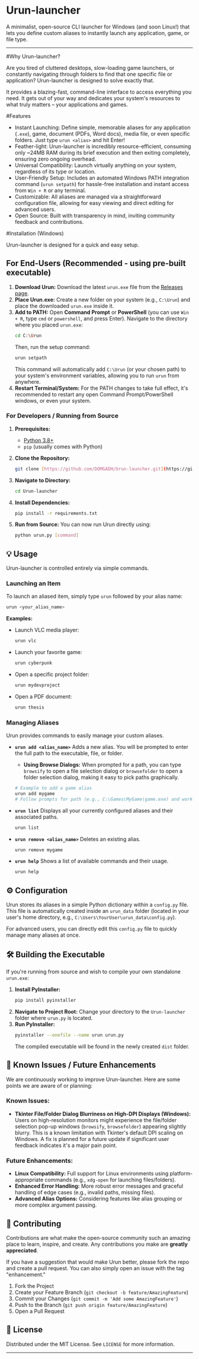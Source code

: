 # Urun-launcher

A minimalist, open-source CLI launcher for Windows (and soon Linux!) that lets you define custom aliases to instantly launch any application, game, or file type.

---

#Why Urun-launcher?

Are you tired of cluttered desktops, slow-loading game launchers, or constantly navigating through folders to find that one specific file or application? Urun-launcher is designed to solve exactly that.

It provides a blazing-fast, command-line interface to access everything you need. It gets out of your way and dedicates your system's resources to what truly matters – your applications and games.

#Features

* Instant Launching: Define simple, memorable aliases for any application (`.exe`), game, document (PDFs, Word docs), media file, or even specific folders. Just type `urun <alias>` and hit Enter!
* Feather-light: Urun-launcher is incredibly resource-efficient, consuming only ~24MB RAM during its brief execution and then exiting completely, ensuring zero ongoing overhead.
* Universal Compatibility: Launch virtually anything on your system, regardless of its type or location.
* User-Friendly Setup: Includes an automated Windows PATH integration command (`urun setpath`) for hassle-free installation and instant access from `Win + R` or any terminal.
* Customizable: All aliases are managed via a straightforward configuration file, allowing for easy viewing and direct editing for advanced users.
* Open Source: Built with transparency in mind, inviting community feedback and contributions.

#Installation (Windows)

Urun-launcher is designed for a quick and easy setup.

## For End-Users (Recommended - using pre-built executable)

1.  **Download Urun:** Download the latest `urun.exe` file from the [Releases page](https://github.com/DOMGADH/Urun-launcher/releases).
2.  **Place Urun.exe:** Create a new folder on your system (e.g., `C:\Urun`) and place the downloaded `urun.exe` inside it.
3.  **Add to PATH:** Open **Command Prompt** or **PowerShell** (you can use `Win + R`, type `cmd` or `powershell`, and press Enter).
    Navigate to the directory where you placed `urun.exe`:
    ```bash
    cd C:\Urun
    ```
    Then, run the setup command:
    ```bash
    urun setpath
    ```
    This command will automatically add `C:\Urun` (or your chosen path) to your system's environment variables, allowing you to run `urun` from anywhere.
4.  **Restart Terminal/System:** For the PATH changes to take full effect, it's recommended to restart any open Command Prompt/PowerShell windows, or even your system.

### For Developers / Running from Source

1.  **Prerequisites:**
    * [Python 3.8+](https://www.python.org/downloads/)
    * `pip` (usually comes with Python)
2.  **Clone the Repository:**
    ```bash
    git clone [https://github.com/DOMGADH/Urun-launcher.git](https://github.com/YOUR_GITHUB_USERNAME/Urun-launcher.git)
    ```
    
3.  **Navigate to Directory:**
    ```bash
    cd Urun-launcher
    ```
4.  **Install Dependencies:**
    ```bash
    pip install -r requirements.txt
    ```
5.  **Run from Source:** You can now run Urun directly using:
    ```bash
    python urun.py [command]
    ```

## 💡 Usage

Urun-launcher is controlled entirely via simple commands.

### Launching an Item

To launch an aliased item, simply type `urun` followed by your alias name:

```bash
urun <your_alias_name>
````

**Examples:**

  * Launch VLC media player:
    ```bash
    urun vlc
    ```
  * Launch your favorite game:
    ```bash
    urun cyberpunk
    ```
  * Open a specific project folder:
    ```bash
    urun mydevproject
    ```
  * Open a PDF document:
    ```bash
    urun thesis
    ```

### Managing Aliases

Urun provides commands to easily manage your custom aliases.

  * **`urun add <alias_name>`**
    Adds a new alias. You will be prompted to enter the full path to the executable, file, or folder.

      * **Using Browse Dialogs:** When prompted for a path, you can type `browsify` to open a file selection dialog or `browsefolder` to open a folder selection dialog, making it easy to pick paths graphically.

    <!-- end list -->

    ```bash
    # Example to add a game alias
    urun add mygame
    # Follow prompts for path (e.g., C:\Games\MyGame\game.exe) and working directory (optional)
    ```

  * **`urun list`**
    Displays all your currently configured aliases and their associated paths.

    ```bash
    urun list
    ```

  * **`urun remove <alias_name>`**
    Deletes an existing alias.

    ```bash
    urun remove mygame
    ```

  * **`urun help`**
    Shows a list of available commands and their usage.

    ```bash
    urun help
    ```

## ⚙️ Configuration

Urun stores its aliases in a simple Python dictionary within a `config.py` file. This file is automatically created inside an `urun_data` folder (located in your user's home directory, e.g., `C:\Users\YourUser\urun_data\config.py`).

For advanced users, you can directly edit this `config.py` file to quickly manage many aliases at once.

## 🛠️ Building the Executable

If you're running from source and wish to compile your own standalone `urun.exe`:

1.  **Install PyInstaller:**
    ```bash
    pip install pyinstaller
    ```
2.  **Navigate to Project Root:**
    Change your directory to the `Urun-launcher` folder where `urun.py` is located.
3.  **Run PyInstaller:**
    ```bash
    pyinstaller --onefile --name urun urun.py
    ```
    The compiled executable will be found in the newly created `dist` folder.

## 🚧 Known Issues / Future Enhancements

We are continuously working to improve Urun-launcher. Here are some points we are aware of or planning:

### Known Issues:

  * **Tkinter File/Folder Dialog Blurriness on High-DPI Displays (Windows):** Users on high-resolution monitors might experience the file/folder selection pop-up windows (`browsify`, `browsefolder`) appearing slightly blurry. This is a known limitation with Tkinter's default DPI scaling on Windows. A fix is planned for a future update if significant user feedback indicates it's a major pain point.

### Future Enhancements:

  * **Linux Compatibility:** Full support for Linux environments using platform-appropriate commands (e.g., `xdg-open` for launching files/folders).
  * **Enhanced Error Handling:** More robust error messages and graceful handling of edge cases (e.g., invalid paths, missing files).
  * **Advanced Alias Options:** Considering features like alias grouping or more complex argument passing.

## 👋 Contributing

Contributions are what make the open-source community such an amazing place to learn, inspire, and create. Any contributions you make are **greatly appreciated**.

If you have a suggestion that would make Urun better, please fork the repo and create a pull request. You can also simply open an issue with the tag "enhancement."

1.  Fork the Project
2.  Create your Feature Branch (`git checkout -b feature/AmazingFeature`)
3.  Commit your Changes (`git commit -m 'Add some AmazingFeature'`)
4.  Push to the Branch (`git push origin feature/AmazingFeature`)
5.  Open a Pull Request

## 📄 License

Distributed under the MIT License. See `LICENSE` for more information.

-----
